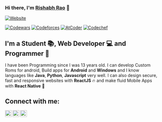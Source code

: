 ### Hi there, I'm [Rishabh Rao][website] 👋
[![Website](https://img.shields.io/website?label=rishabhrao.codes&style=for-the-badge&url=https%3A%2F%2Frishabhrao.codes)](https://rishabhrao.codes)

[![Codewars](https://www.codewars.com/users/rishabhrao/badges/micro)](https://www.codewars.com/users/rishabhrao)
[![Codeforces](https://cp-logo.vercel.app/codeforces/rishabhrao)](https://codeforces.com/profile/rishabhrao)
[![AtCoder](https://cp-logo.vercel.app/atcoder/rishabhrao)](https://atcoder.jp/users/rishabhrao)
[![Codechef](https://cp-logo.vercel.app/codechef/rishabhrao)](https://www.codechef.com/users/rishabhrao)

## I'm a Student 📚, Web Developer 💻 and Programmer 📱

I have been Programming since I was 13 years old. I can develop Custom Roms for android, Build apps for **Android** and **Windows** and I know languages like **Java**, **Python**, **Javascript** very well. I can also design secure, fast and responsive websites with **ReactJS** 🔥 and make fluid Mobile Apps with **React Native** 🤩

## Connect with me:

[<img align="left" alt="rishabhrao.codes | Portfolio Website" height="22px" src="https://cdn.worldvectorlogo.com/logos/google-earth-1.svg" />][website]
[<img align="left" alt="rishabhraos1 | LinkedIn Profile" height="22px" src="https://cdn.worldvectorlogo.com/logos/linkedin-icon-2.svg" />][linkedin]
[<img align="left" alt="admin@rishabhrao.codes | Email" height="22px" src="https://cdn.worldvectorlogo.com/logos/gmail-icon.svg" />][email]


[website]: https://rishabhrao.codes
[linkedin]: https://www.linkedin.com/in/rishabhraos1
[email]: mailto:admin@rishabhrao.codes
